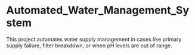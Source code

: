 # Automated_Water_Management_System
This project automates water supply management in cases like primary supply failure, filter breakdown, or when pH levels are out of range.
